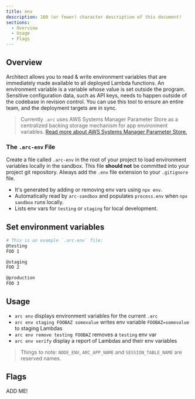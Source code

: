 ```yaml
---
title: env
description: 160 (or fewer) character description of this document!
sections:
  - Overview
  - Usage
  - Flags
---
```


## Overview

Architect allows you to read & write environment variables that are immediately made available to all deployed Lambda functions. An environment variable is a variable whose value is set outside the program. Sensitive configuration data, such as API keys, needs to happen outside of the codebase in revision control. You can use this tool to ensure an entire team, and the deployment targets are in sync.

> Currently `.arc` uses AWS Systems Manager Parameter Store as a centralized backing storage mechanism for app environment variables. [Read more about AWS Systems Manager Parameter Store.](https://docs.aws.amazon.com/systems-manager/latest/userguide/systems-manager-paramstore.html)

### The `.arc-env` File

Create a file called `.arc-env` in the root of your project to load environment variables locally in the sandbox. This file **should not** be committed into your project git repository. Always add the `.env` file extension to your `.gitignore` file.

- It's generated by adding or removing env vars using `npx env`.
- Automatically read by `arc-sandbox` and populates `process.env` when `npx sandbox` runs locally.
- Lists env vars for `testing` or `staging` for local development.

## Set environment variables

```bash
# This is an example `.arc-env` file:
@testing
FOO 1

@staging
FOO 2

@production
FOO 3
```

## Usage

- `arc env` displays environment variables for the current `.arc`
- `arc env staging FOOBAZ somevalue` writes env variable `FOOBAZ=somevalue` to staging Lambdas
- `arc env remove testing FOOBAZ` removes a `testing` env var
- `arc env verify` display a report of Lambdas and their env variables

> Things to note: `NODE_ENV`, `ARC_APP_NAME` and `SESSION_TABLE_NAME` are reserved names.

## Flags

ADD ME!

